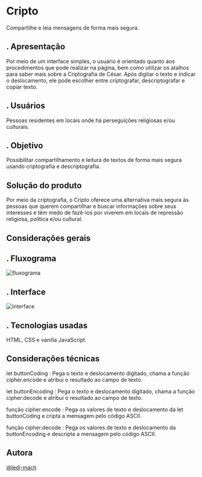 
# Cripto
Compartilhe e leia mensagens de forma mais segura.
 
## . Apresentação
Por meio de um interface simples, o usuário é orientado quanto aos procedimentos
que pode realizar na página, bem como utilizar os atalhos para saber mais sobre 
a Criptografia de César. Após digitar o texto e indicar o deslocamento, ele pode escolher
entre criptografar, descriptografar e copiar texto.

## . Usuários
Pessoas residentes em locais onde há perseguições religiosas e/ou culturais.
## . Objetivo
Possibilitar compartilhamento e leitura de textos de forma mais
segura usando criptografia e descriptografia.
## Solução do produto
Por meio da criptografia, o Cripto oferece uma alternativa mais segura às pessoas que querem compartilhar
e buscar informações sobre seus interesses e têm medo de fazê-los por viverem em locais de repressão religiosa,
política e/ou cultural.

## Considerações gerais
## . Fluxograma
![fluxograma](https://trello-attachments.s3.amazonaws.com/60b6f02a6170db71ca7a01cd/651x491/64d9e5e9bd35a4a911eb855dbcbbc8d6/fluxograma.jpg)
## . Interface
![interface](https://trello-attachments.s3.amazonaws.com/60b53123ac587361d2670496/60c7849fda15ae57c5fe53be/6b6e2c36459c5ebe6fa78659938321ab/Screenshot_from_2021-06-14_13-30-27.png)
## . Tecnologias usadas
HTML, CSS e vanilla JavaScript.
## Considerações técnicas
 let buttonCoding : Pega o texto e deslocamento digitado, chama a função cipher.encode e atribui o resultado
 ao campo de texto.

 let buttonEncoding : Pega o texto e deslocamento digitado, chama a função cipher.decode e atribui o resultado ao 
 campo de texto.

 função cipher.encode : Pega os valores de texto e deslocamento da let buttonCoding e cripta a mensagem pelo código ASCII.

 função cipher.decode : Pega os valores de texto e deslocamento da buttonEncoding e descripta a mensagem pelo código ASCII.
## Autora
[@ledi-mach](https://github.com/ledi-mach)
